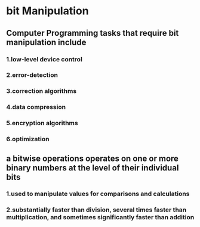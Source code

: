 # bit Manipulation

## Computer Programming tasks that require bit manipulation include
###         1.low-level device control
###         2.error-detection
###         3.correction algorithms
###         4.data compression
###         5.encryption algorithms
###         6.optimization

## a bitwise operations operates on one or more binary numbers at the level of their individual bits
###     1.used to manipulate values for comparisons and calculations
###     2.substantially faster than division, several times faster than multiplication, and sometimes significantly faster than addition
